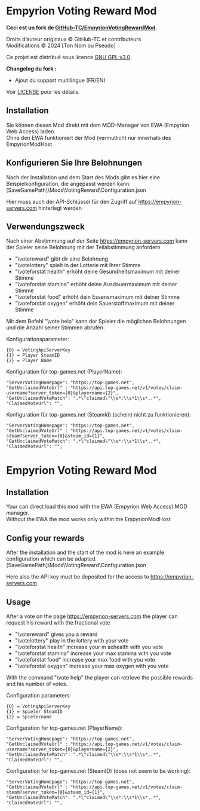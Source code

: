 # Empyrion Voting Reward Mod

**Ceci est un fork de [GitHub-TC/EmpyrionVotingRewardMod](https://github.com/GitHub-TC/EmpyrionVotingRewardMod).**

Droits d’auteur originaux © GitHub-TC et contributeurs  
Modifications © 2024 [Ton Nom ou Pseudo]

Ce projet est distribué sous licence [GNU GPL v3.0](LICENSE).

**Changelog du fork :**
- Ajout du support multilingue (FR/EN)

Voir [LICENSE](LICENSE) pour les détails.

## Installation
Sie können diesen Mod direkt mit dem MOD-Manager von EWA (Empyrion Web Access) laden. <br/>
Ohne den EWA funktioniert der Mod (vermutlich) nur innerhalb des EmpyrionModHost

## Konfigurieren Sie Ihre Belohnungen
Nach der Installation und dem Start des Mods gibt es hier eine Beispielkonfiguration, die angepasst werden kann.
[SaveGamePath]\\Mods\\VotingReward\\Configuration.json

Hier muss auch der API-Schlüssel für den Zugriff auf https://empyrion-servers.com hinterlegt werden

## Verwendungszweck
Nach einer Abstimmung auf der Seite https://empyrion-servers.com kann der Spieler seine Belohnung mit der Teilabstimmung anfordern
* "\\votereward" gibt dir eine Belohnung
* "\\votelottery" spielt in der Lotterie mit Ihrer Stimme
* "\\voteforstat health" erhöht deine Gesundheitsmaximum mit deiner Stimme
* "\\voteforstat stamina" erhöht deine Ausdauermaximum mit deiner Stimme
* "\\voteforstat food" erhöht dein Essensmaximum mit deiner Stimme
* "\\voteforstat oxygen" erhöht dein Sauerstoffmaximum mit deiner Stimme

Mit dem Befehl "\\vote help" kann der Spieler die möglichen Belohnungen und die Anzahl seiner Stimmen abrufen.

Konfigurationsparameter:
```
{0} = VotingApiServerKey
{1} = Player SteamID
{2} = Player Name
```

Konfiguration für top-games.net (PlayerName):
```
"ServerVotingHomepage": "https://top-games.net",
"GetUnclaimedVoteUrl" : "https://api.top-games.net/v1/votes/claim-username?server_token={0}&playername={2}",
"GetUnclaimedVoteMatch": ".*\"claimed\"\\s*:\\s*1\\s*,.*",
"ClaimedVoteUrl": "",
```

Konfiguration für top-games.net (SteamId) (scheint nicht zu funktionieren):
```
"ServerVotingHomepage": "https://top-games.net",
"GetUnclaimedVoteUrl" : "https://api.top-games.net/v1/votes/claim-steam?server_token={0}&steam_id={1}",
"GetUnclaimedVoteMatch": ".*\"claimed\"\\s*:\\s*1\\s*,.*",
"ClaimedVoteUrl": "",
```

# Empyrion Voting Reward Mod

## Installation
Your can direct load this mod with the EWA (Empyrion Web Access) MOD manager.<br/>
Without the EWA the mod works only within the EmpyrionModHost

## Config your rewards
After the installation and the start of the mod is here an example configuration which can be adapted.
[SaveGamePath]\\Mods\\VotingReward\\Configuration.json

Here also the API key must be deposited for the access to https://empyrion-servers.com

## Usage
After a vote on the page https://empyrion-servers.com the player can request his reward with the fractional vote
* "\\votereward" gives you a reward
* "\\votelottery" play in the lottery with your vote
* "\\voteforstat health" increase your m axhealth with you vote
* "\\voteforstat stamina" increase your max stamina with you vote
* "\\voteforstat food" increase your max food with you vote
* "\\voteforstat oxygen" increase your max oxygen with you vote

With the command "\\vote help" the player can retrieve the possible rewards and his number of votes.

Configuration parameters:
```
{0} = VotingApiServerKey
{1} = Spieler SteamID
{2} = Spielername
```

Configuration for top-games.net (PlayerName):
```
"ServerVotingHomepage": "https://top-games.net",
"GetUnclaimedVoteUrl" : "https://api.top-games.net/v1/votes/claim-username?server_token={0}&playername={2}",
"GetUnclaimedVoteMatch": ".*\"claimed\"\\s*:\\s*1\\s*,.*",
"ClaimedVoteUrl": "",
```

Configuration for top-games.net (SteamID) (does not seem to be working):
```
"ServerVotingHomepage": "https://top-games.net",
"GetUnclaimedVoteUrl" : "https://api.top-games.net/v1/votes/claim-steam?server_token={0}&steam_id={1}",
"GetUnclaimedVoteMatch": ".*\"claimed\"\\s*:\\s*1\\s*,.*",
"ClaimedVoteUrl": "",
```
